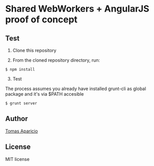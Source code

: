 # Shared WebWorkers + AngularJS proof of concept

## Test

1. Clone this repository

2. From the cloned repository directory, run:

```
$ npm install
```

3. Test

The process assumes you already have installed grunt-cli as global package and it's via $PATH accesible

```
$ grunt server
```

## Author

[Tomas Aparicio](https://github.com/h2non)

## License

MIT license
